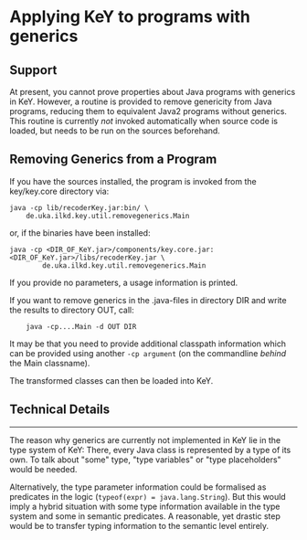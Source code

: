 # Applying KeY to programs with generics

## Support

At present, you cannot prove properties about Java programs with
generics in KeY. However, a routine is provided to remove genericity
from Java programs, reducing them to equivalent Java2 programs without
generics. This routine is currently *not* invoked automatically when
source code is loaded, but needs to be run on the sources beforehand.

## Removing Generics from a Program

If you have the sources installed, the program is invoked from the key/key.core
directory via: 

```
java -cp lib/recoderKey.jar:bin/ \
    de.uka.ilkd.key.util.removegenerics.Main
```

or, if the binaries have been installed:

```
java -cp <DIR_OF_KeY.jar>/components/key.core.jar:<DIR_OF_KeY.jar>/libs/recoderKey.jar \
        de.uka.ilkd.key.util.removegenerics.Main
```

If you provide no parameters, a usage information is printed.

If you want to remove generics in the .java-files in directory DIR and
write the results to directory OUT, call:

```
    java -cp....Main -d OUT DIR
```

It may be that you need to provide additional classpath information
which can be provided using another `-cp argument` (on the commandline
*behind* the Main classname).

The transformed classes can then be loaded into KeY.

## Technical Details
--------------------

The reason why generics are currently not implemented in KeY lie in the type
system of KeY: There, every Java class is represented by a type of its own. To
talk about "some" type, "type variables" or "type placeholders" would be needed.

Alternatively, the type parameter information could be formalised as predicates
in the logic (`typeof(expr) = java.lang.String`). But this would imply a hybrid
situation with some type information available in the type system and some in
semantic predicates. A reasonable, yet drastic step would be to transfer typing
information to the semantic level entirely.
